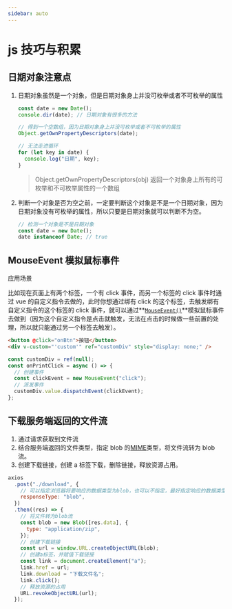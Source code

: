 ```yaml
---
sidebar: auto
---
```


# js 技巧与积累

## 日期对象注意点

1. 日期对象虽然是一个对象，但是日期对象身上并没可枚举或者不可枚举的属性

   ```js
   const date = new Date();
   console.dir(date); // 日期对象有很多的方法

   // 得到一个空数组，因为日期对象身上并没可枚举或者不可枚举的属性
   Object.getOwnPropertyDescriptors(date);

   // 无法走进循环
   for (let key in date) {
     console.log("日期", key);
   }
   ```

   > Object.getOwnPropertyDescriptors(obj) 返回一个对象身上所有的可枚举和不可枚举属性的一个数组

2. 判断一个对象是否为空之前，一定要判断这个对象是不是一个日期对象，因为日期对象没有可枚举的属性，所以只要是日期对象就可以判断不为空。

   ```js
   // 检测一个对象是不是日期对象
   const date = new Date();
   date instanceof Date; // true
   ```

## MouseEvent 模拟鼠标事件

应用场景

比如现在页面上有两个标签，一个有 click 事件，而另一个标签的 click 事件时通过 vue 的自定义指令去做的，此时你想通过绑有 click 的这个标签，去触发绑有自定义指令的这个标签的 click 事件，就可以通过**[`MouseEvent()`](https://developer.mozilla.org/zh-CN/docs/Web/API/MouseEvent/MouseEvent)**模拟鼠标事件去做到（因为这个自定义指令是点击就触发，无法在点击的时候做一些前置的处理，所以就只能通过另一个标签去触发）。

```html
<button @click="onBtn">按钮</button>
<div v-custom="'custom'" ref="customDiv" style="display: none;" />
```

```js
const customDiv = ref(null);
const onPrintClick = async () => {
  // 创建事件
  const clickEvent = new MouseEvent("click");
  // 派发事件
  customDiv.value.dispatchEvent(clickEvent);
};
```

## 下载服务端返回的文件流

1. 通过请求获取到文件流
2. 结合服务端返回的文件类型，指定 blob 的[MIME](https://www.runoob.com/http/mime-types.html)类型，将文件流转为 blob 流。
3. 创建下载链接，创建 a 标签下载，删除链接，释放资源占用。

```js
axios
  .post("./download", {
    // 可以指定浏览器将要响应的数据类型为blob，也可以不指定，最好指定响应的数据类型为blob
    responseType: "blob",
  })
  .then((res) => {
    // 将文件转为blob流
    const blob = new Blob([res.data], {
      type: "application/zip",
    });
    // 创建下载链接
    const url = window.URL.createObjectURL(blob);
    // 创建a标签，并赋值下载链接
    const link = document.createElement("a");
    link.href = url;
    link.download = "下载文件名";
    link.click();
    // 释放资源的占用
    URL.revokeObjectURL(url);
  });
```
